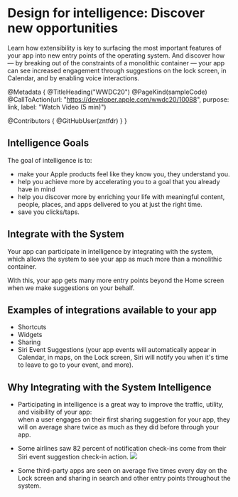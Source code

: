 # Design for intelligence: Discover new opportunities

Learn how extensibility is key to surfacing the most important features of your app into new entry points of the operating system. And discover how — by breaking out of the constraints of a monolithic container — your app can see increased engagement through suggestions on the lock screen, in Calendar, and by enabling voice interactions.

@Metadata {
   @TitleHeading("WWDC20")
   @PageKind(sampleCode)
   @CallToAction(url: "https://developer.apple.com/wwdc20/10088", purpose: link, label: "Watch Video (5 min)")

   @Contributors {
      @GitHubUser(zntfdr)
   }
}



## Intelligence Goals

The goal of intelligence is to:

- make your Apple products feel like they know you, they understand you.
- help you achieve more by accelerating you to a goal that you already have in mind
- help you discover more by enriching your life with meaningful content, people, places, and apps delivered to you at just the right time.
- save you clicks/taps.

## Integrate with the System

Your app can participate in intelligence by integrating with the system, which allows the system to see your app as much more than a monolithic container.

With this, your app gets many more entry points beyond the Home screen when we make suggestions on your behalf.

## Examples of integrations available to your app

- Shortcuts
- Widgets
- Sharing
- Siri Event Suggestions (your app events will automatically appear in Calendar, in maps, on the Lock screen, Siri will notify you when it's time to leave to go to your event, and more).

## Why Integrating with the System Intelligence

- Participating in intelligence is a great way to improve the traffic, utility, and visibility of your app:  
when a user engages on their first sharing suggestion for your app, they will on average share twice as much as they did before through your app.

- Some airlines saw 82 percent of notification check-ins come from their Siri event suggestion check-in action.
![][entryPointsImage]

- Some third-party apps are seen on average five times every day on the Lock screen and sharing in search and other entry points throughout the system.

[entryPointsImage]: WWDC20-10088-entryPoints